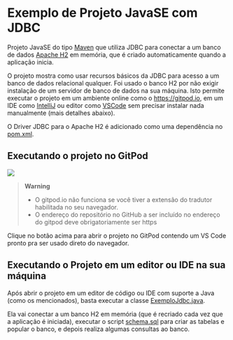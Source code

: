 # Exemplo de Projeto JavaSE com JDBC

Projeto JavaSE do tipo [Maven](https://maven.apache.org) que utiliza JDBC para conectar a um banco de dados [Apache H2](http://h2database.com) em memória, que é criado automaticamente quando a aplicação inicia.

O projeto mostra como usar recursos básicos da JDBC para acesso a um banco de dados relacional qualquer.
Foi usado o banco H2 por não exigir instalação de um servidor de banco de dados na sua máquina.
Isto permite executar o projeto em um ambiente online como o https://gitpod.io, em um IDE como [IntelliJ](https://www.jetbrains.com/idea/) ou editor como [VSCode](https://code.visualstudio.com) sem precisar instalar nada manualmente (mais detalhes abaixo).

O Driver JDBC para o Apache H2 é adicionado como uma dependência no [pom.xml](pom.xml).

## Executando o projeto no GitPod
[![](https://gitpod.io/button/open-in-gitpod.svg)](https://gitpod.io/#https://github.com/manoelcampos/exemplo-jdbc-javase)

> **Warning**
> - O gitpod.io não funciona se você tiver a extensão do tradutor habilitada no seu navegador.
> - O endereço do repositório no GitHub a ser incluído no endereço do gitpod deve obrigatoriamente ser https

Clique no botão acima para abrir o projeto no GitPod contendo um VS Code pronto pra ser usado direto do navegador.

## Executando o Projeto em um editor ou IDE na sua máquina

Após abrir o projeto em um editor de código ou IDE com suporte a Java (como os mencionados), basta executar a classe [ExemploJdbc.java](src/main/java/exemplojdbc/ExemploJdbc.java).

Ela vai conectar a um banco H2 em memória (que é recriado cada vez que a aplicação é iniciada), executar o script [schema.sql](src/main/resources/schema.sql) para criar as tabelas e popular o banco, e depois realiza algumas consultas ao banco.